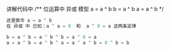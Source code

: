 讲解代码中 
/** 位运算中 异或 模型
  a = a ^ b
  b = a ^ b
  a = a ^ b
*/
```js
这里面令 a = a ^ b
在 异或 中 已知：a ^ a = 0  和  a ^ 0 = a 这两条定律

b = a ^ b = a ^ b ^ b = a ^ 0 = a
a = a ^ b = a ^ b ^ a = a ^ a ^ b = 0 ^ b = b

```